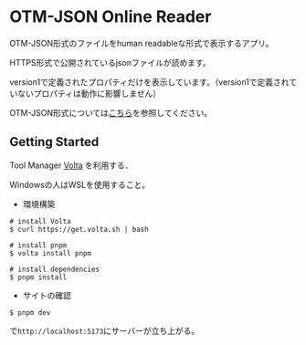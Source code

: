 # OTM-JSON Online Reader
OTM-JSON形式のファイルをhuman readableな形式で表示するアプリ。

HTTPS形式で公開されているjsonファイルが読めます。

version1で定義されたプロパティだけを表示しています。（version1で定義されていないプロパティは動作に影響しません）

OTM-JSON形式については[こちら](https://wiki.conlinguistics.jp/OTM-JSON)を参照してください。

## Getting Started
Tool Manager [Volta](https://volta.sh/) を利用する．

Windowsの人はWSLを使用すること。
- 環境構築
```
# install Volta
$ curl https://get.volta.sh | bash

# install pnpm
$ volta install pnpm

# install dependencies
$ pnpm install
```

- サイトの確認
```
$ pnpm dev
```
で`http://localhost:5173`にサーバーが立ち上がる。